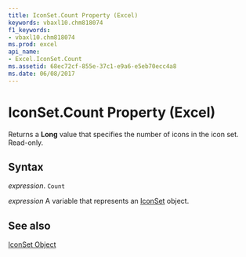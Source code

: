 ```yaml
---
title: IconSet.Count Property (Excel)
keywords: vbaxl10.chm818074
f1_keywords:
- vbaxl10.chm818074
ms.prod: excel
api_name:
- Excel.IconSet.Count
ms.assetid: 68ec72cf-855e-37c1-e9a6-e5eb70ecc4a8
ms.date: 06/08/2017
---
```



# IconSet.Count Property (Excel)

Returns a  **Long** value that specifies the number of icons in the icon set. Read-only.


## Syntax

 _expression_. `Count`

 _expression_ A variable that represents an [IconSet](./Excel.IconSet.md) object.


## See also


[IconSet Object](Excel.IconSet.md)

